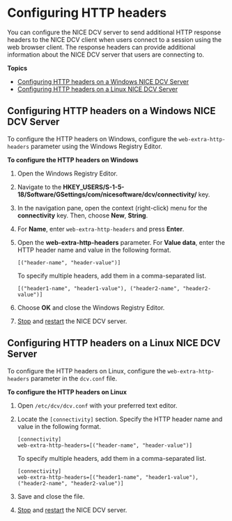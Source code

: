 # Configuring HTTP headers<a name="manage-headers"></a>

You can configure the NICE DCV server to send additional HTTP response headers to the NICE DCV client when users connect to a session using the web browser client\. The response headers can provide additional information about the NICE DCV server that users are connecting to\.

**Topics**
+ [Configuring HTTP headers on a Windows NICE DCV Server](#manage-headers-windows)
+ [Configuring HTTP headers on a Linux NICE DCV Server](#manage-headers-linux)

## Configuring HTTP headers on a Windows NICE DCV Server<a name="manage-headers-windows"></a>

To configure the HTTP headers on Windows, configure the `web-extra-http-headers` parameter using the Windows Registry Editor\.

**To configure the HTTP headers on Windows**

1. Open the Windows Registry Editor\.

1. Navigate to the **HKEY\_USERS/S\-1\-5\-18/Software/GSettings/com/nicesoftware/dcv/connectivity/** key\.

1. In the navigation pane, open the context \(right\-click\) menu for the **connectivity** key\. Then, choose **New**, **String**\.

1. For **Name**, enter `web-extra-http-headers` and press **Enter**\.

1. Open the **web\-extra\-http\-headers** parameter\. For **Value data**, enter the HTTP header name and value in the following format\.

   ```
   [("header-name", "header-value")]
   ```

   To specify multiple headers, add them in a comma\-separated list\.

   ```
   [("header1-name", "header1-value"), ("header2-name", "header2-value")]
   ```

1. Choose **OK** and close the Windows Registry Editor\.

1. [Stop](manage-stop.md) and [restart](manage-start.md) the NICE DCV server\.

## Configuring HTTP headers on a Linux NICE DCV Server<a name="manage-headers-linux"></a>

To configure the HTTP headers on Linux, configure the `web-extra-http-headers` parameter in the `dcv.conf` file\.

**To configure the HTTP headers on Linux**

1. Open `/etc/dcv/dcv.conf` with your preferred text editor\.

1. Locate the `[connectivity]` section\. Specify the HTTP header name and value in the following format\. 

   ```
   [connectivity]
   web-extra-http-headers=[("header-name", "header-value")]
   ```

   To specify multiple headers, add them in a comma\-separated list\.

   ```
   [connectivity]
   web-extra-http-headers=[("header1-name", "header1-value"), ("header2-name", "header2-value")]
   ```

1. Save and close the file\.

1. [Stop](manage-stop.md) and [restart](manage-start.md) the NICE DCV server\.